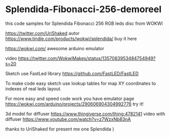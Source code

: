 # Splendida-Fibonacci-256-demoreel

this code samples for Splendida Fibonacci 256 RGB leds disc from WOKWI

https://twitter.com/UriShaked autor  
https://www.tindie.com/products/wokwi/splendida/  buy it here

https://wokwi.com/ awesome arduino emulator

video https://twitter.com/WokwiMakes/status/1357083953484754949?s=20 

Sketch use FastLed library https://github.com/FastLED/FastLED 

To make code easy sketch use lookup tables for map XY coordinates to indexes of real leds layout. 

For more easy and speed code work you have emulator page https://wokwi.com/arduino/projects/290606904304992776 try it!

3d model for diffuser https://www.thingiverse.com/thing:4782141  video with diffuser https://www.youtube.com/watch?v=z7WzxNb83nA

thanks to UriShaked for present me one Splendida )
